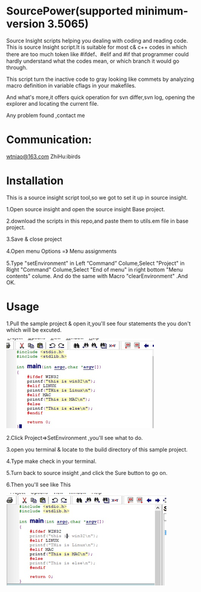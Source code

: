 # SourcePower(supported minimum-version 3.5065)
Source Insight scripts helping you dealing with coding and reading code.
This is source Insight script.It is suitable for most c& c++ codes in which there are too much token like #ifdef、#elif and #if that programmer could hardly understand what the codes mean, or which branch it would go through.

This script  turn the inactive code to gray looking like commets by analyzing macro definition in variable cflags in your makefiles.

And what's more,it offers quick operation for svn differ,svn log, opening the explorer and locating the current file.

Any problem found ,contact me 
# Communication:
wtniao@163.com ZhiHu:ibirds

# Installation
This is a source insight script tool,so we got to set it up in source insight.

1.Open source insight and open the source insight Base project.

2.download the scripts in this repo,and paste them to utils.em file in base project.

3.Save & close project

4.Open menu Options =》 Menu assignments

5.Type "setEnvironment" in Left “Command” Colume,Select "Project" in Right "Command" Colume,Select "End of menu" in right bottom "Menu contents" colume. And do the same with Macro "clearEnvironment" .And  OK.

# Usage
1.Pull the sample project & open it,you'll see four statements the you don't which will be excuted.

![Bad](https://github.com/wtniao/SourcePower/blob/master/sample/bad.png?raw=true)

2.Click Project=>SetEnvironment ,you'll see what to do.

3.open you terminal & locate to the build directory of this sample project.

4.Type make check in your terminal.

5.Turn back to source insight ,and click the Sure button to go on.

6.Then you'll see like This

![Bad](https://github.com/wtniao/SourcePower/blob/master/sample/nice.png?raw=true)
